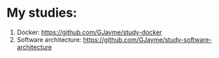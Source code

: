 # My studies:

1. Docker: https://github.com/GJayme/study-docker
2. Software architecture: https://github.com/GJayme/study-software-architecture
